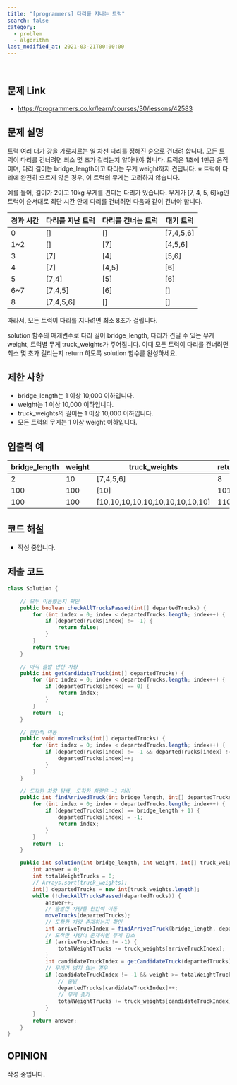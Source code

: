 ```yaml
---
title: "[programmers] 다리를 지나는 트럭"
search: false
category:
  - problem
  - algorithm
last_modified_at: 2021-03-21T00:00:00
---
```


<br>

## 문제 Link
- <https://programmers.co.kr/learn/courses/30/lessons/42583>

## 문제 설명
트럭 여러 대가 강을 가로지르는 일 차선 다리를 정해진 순으로 건너려 합니다. 
모든 트럭이 다리를 건너려면 최소 몇 초가 걸리는지 알아내야 합니다. 
트럭은 1초에 1만큼 움직이며, 다리 길이는 bridge_length이고 다리는 무게 weight까지 견딥니다. 
※ 트럭이 다리에 완전히 오르지 않은 경우, 이 트럭의 무게는 고려하지 않습니다. 

예를 들어, 길이가 2이고 10kg 무게를 견디는 다리가 있습니다. 
무게가 [7, 4, 5, 6]kg인 트럭이 순서대로 최단 시간 안에 다리를 건너려면 다음과 같이 건너야 합니다.

| 경과 시간 | 다리를 지난 트럭 | 다리를 건너는 트럭 | 대기 트럭 |
|---|---|---|---|
| 0 | [] | [] | [7,4,5,6] |
| 1~2 | [] | [7] | [4,5,6] |
| 3 | [7] | [4] | [5,6] |
| 4 | [7] | [4,5] | [6] |
| 5 | [7,4] | [5] | [6] |
| 6~7 | [7,4,5] | [6] | [] |
| 8 | [7,4,5,6] | [] | [] |

따라서, 모든 트럭이 다리를 지나려면 최소 8초가 걸립니다.

solution 함수의 매개변수로 다리 길이 bridge_length, 다리가 견딜 수 있는 무게 weight, 트럭별 무게 truck_weights가 주어집니다. 
이때 모든 트럭이 다리를 건너려면 최소 몇 초가 걸리는지 return 하도록 solution 함수를 완성하세요. 

## 제한 사항
- bridge_length는 1 이상 10,000 이하입니다.
- weight는 1 이상 10,000 이하입니다.
- truck_weights의 길이는 1 이상 10,000 이하입니다.
- 모든 트럭의 무게는 1 이상 weight 이하입니다.

## 입출력 예

| bridge_length | weight | truck_weights | return |
|---|---|---|---|
| 2 | 10 | [7,4,5,6] | 8 |
| 100 | 100 | [10] | 101 |
| 100 | 100 | [10,10,10,10,10,10,10,10,10,10] | 110 |

## 코드 해설
- 작성 중입니다.

## 제출 코드

```java
class Solution {

    // 모두 이동했는지 확인
    public boolean checkAllTrucksPassed(int[] departedTrucks) {
        for (int index = 0; index < departedTrucks.length; index++) {
            if (departedTrucks[index] != -1) {
                return false;
            }
        }
        return true;
    }

    // 아직 출발 안한 차량
    public int getCandidateTruck(int[] departedTrucks) {
        for (int index = 0; index < departedTrucks.length; index++) {
            if (departedTrucks[index] == 0) {
                return index;
            }
        }
        return -1;
    }

    // 한칸씩 이동
    public void moveTrucks(int[] departedTrucks) {
        for (int index = 0; index < departedTrucks.length; index++) {
            if (departedTrucks[index] != -1 && departedTrucks[index] != 0) {
                departedTrucks[index]++;
            }
        }
    }

    // 도착한 차량 탐색, 도착한 차량은 -1 처리
    public int findArrivedTruck(int bridge_length, int[] departedTrucks) {
        for (int index = 0; index < departedTrucks.length; index++) {
            if (departedTrucks[index] == bridge_length + 1) {
                departedTrucks[index] = -1;
                return index;
            }
        }
        return -1;
    }

    public int solution(int bridge_length, int weight, int[] truck_weights) {
        int answer = 0;
        int totalWeightTrucks = 0;
        // Arrays.sort(truck_weights);
        int[] departedTrucks = new int[truck_weights.length];
        while (!checkAllTrucksPassed(departedTrucks)) {
            answer++;
            // 출발한 차량들 한칸씩 이동
            moveTrucks(departedTrucks);
            // 도착한 차량 존재하는지 확인
            int arriveTruckIndex = findArrivedTruck(bridge_length, departedTrucks);
            // 도착한 차량이 존재하면 무게 감소
            if (arriveTruckIndex != -1) {
                totalWeightTrucks -= truck_weights[arriveTruckIndex];
            }
            int candidateTruckIndex = getCandidateTruck(departedTrucks);
            // 무게가 넘지 않는 경우
            if (candidateTruckIndex != -1 && weight >= totalWeightTrucks + truck_weights[candidateTruckIndex]) {
                // 출발
                departedTrucks[candidateTruckIndex]++;
                // 무게 증가
                totalWeightTrucks += truck_weights[candidateTruckIndex];
            }
        }
        return answer;
    }
}
```

## OPINION
작성 중입니다.